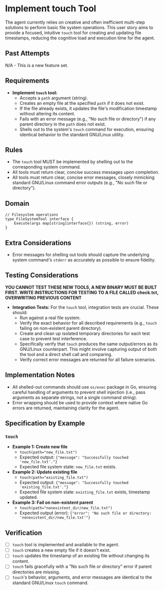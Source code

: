 # Implement touch Tool

The agent currently relies on creative and often inefficient multi-step solutions to perform basic file system operations. This user story aims to provide a focused, intuitive `touch` tool for creating and updating file timestamps, reducing the cognitive load and execution time for the agent.

## Past Attempts

N/A - This is a new feature set.

## Requirements

*   **Implement `touch` tool:**
    *   Accepts a `path` argument (string).
    *   Creates an empty file at the specified `path` if it does not exist.
    *   If the file already exists, it updates the file's modification timestamp without altering its content.
    *   Fails with an error message (e.g., "No such file or directory") if any parent directory in the `path` does not exist.
    *   Shells out to the system's `touch` command for execution, ensuring identical behavior to the standard GNU/Linux utility.

## Rules

*   The `touch` tool MUST be implemented by shelling out to the corresponding system command.
*   All tools must return clear, concise success messages upon completion.
*   All tools must return clear, concise error messages, closely mimicking standard GNU/Linux command error outputs (e.g., "No such file or directory").

## Domain

```
// Filesystem operations
type FileSystemTool interface {
    Execute(args map[string]interface{}) (string, error)
}
```

## Extra Considerations

*   Error messages for shelling out tools should capture the underlying system command's `stderr` as accurately as possible to ensure fidelity.

## Testing Considerations

**YOU CANNOT TEST THESE NEW TOOLS, A NEW BINARY MUST BE BUILT FIRST. WRITE INSTRUCTIONS FOR TESTING TO A FILE CALLED check.tct, OVERWRITING PREVIOUS CONTENT**


*   **Integration Tests:** For the `touch` tool, integration tests are crucial. These should:
    *   Run against a real file system.
    *   Verify the exact behavior for all described requirements (e.g., `touch` failing on non-existent parent directory).
    *   Create and clean up isolated temporary directories for each test case to prevent test interference.
    *   Specifically verify that `touch` produces the same output/errors as its GNU/Linux counterpart. This might involve capturing output of both the tool and a direct shell call and comparing.
    *   Verify correct error messages are returned for all failure scenarios.

## Implementation Notes

*   All shelled-out commands should use `os/exec` package in Go, ensuring careful handling of arguments to prevent shell injection (i.e., pass arguments as separate strings, not a single command string).
*   Error wrapping should be used to provide context where native Go errors are returned, maintaining clarity for the agent.

## Specification by Example

### `touch`
*   **Example 1: Create new file**
    *   `touch(path="new_file.txt")`
    *   Expected output: `{"message": "Successfully touched 'new_file.txt'."}`
    *   Expected file system state: `new_file.txt` exists.
*   **Example 2: Update existing file**
    *   `touch(path="existing_file.txt")`
    *   Expected output: `{"message": "Successfully touched 'existing_file.txt'."}`
    *   Expected file system state: `existing_file.txt` exists, timestamp updated.
*   **Example 3: Fail on non-existent parent**
    *   `touch(path="nonexistent_dir/new_file.txt")`
    *   Expected output (error): `{"error": "No such file or directory: 'nonexistent_dir/new_file.txt'"}`

## Verification

- [ ] `touch` tool is implemented and available to the agent.
- [ ] `touch` creates a new empty file if it doesn't exist.
- [ ] `touch` updates the timestamp of an existing file without changing its content.
- [ ] `touch` fails gracefully with a "No such file or directory" error if parent directories are missing.
- [ ] `touch`'s behavior, arguments, and error messages are identical to the standard GNU/Linux `touch` command.